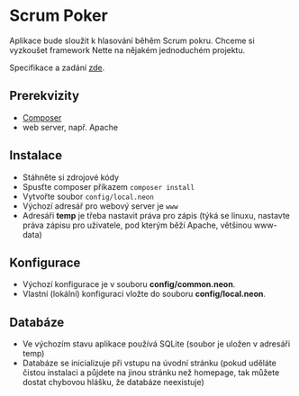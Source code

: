 # Scrum Poker

Aplikace bude sloužit k hlasování běhěm Scrum pokru. Chceme si vyzkoušet framework Nette na nějakém jednoduchém projektu.

Specifikace a zadání [zde](docs/spec.md).

## Prerekvizity

- [Composer](https://getcomposer.org)
- web server, např. Apache

## Instalace

- Stáhněte si zdrojové kódy
- Spusťte composer příkazem `composer install`
- Vytvořte soubor `config/local.neon`
- Výchozí adresář pro webový server je `www`
- Adresáři **temp** je třeba nastavit práva pro zápis (týká se linuxu, nastavte práva zápisu pro uživatele, pod kterým běží Apache, většinou www-data)

## Konfigurace

- Výchozí konfigurace je v souboru **config/common.neon**.
- Vlastní (lokální) konfiguraci vložte do souboru **config/local.neon**.

## Databáze

- Ve výchozím stavu aplikace používá SQLite (soubor je uložen v adresáři temp)
- Databáze se inicializuje při vstupu na úvodní stránku (pokud uděláte čistou instalaci a půjdete na jinou stránku než homepage, tak můžete dostat chybovou hlášku, že databáze neexistuje)
